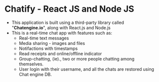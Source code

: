 # Chatify - React JS and Node JS
- This application is built using a third-party library called "**Chatengine.io**", along with React.js and Node.js
- This is a real-time chat app with features such as:
    * Real-time text messages
    * Media sharing - images and files
    * Notifactions with timestamps
    * Read receipts and online/offline indicator
    * Group-chatting, (ie)., two or more people chatting among themselves.
    * User login with their username, and all the chats are restored using Chat engine DB.
